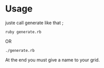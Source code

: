 Usage
=====

juste call generate like that ;

```
ruby generate.rb
```

OR

```
./generate.rb
```

At the end you must give a name to your grid.


